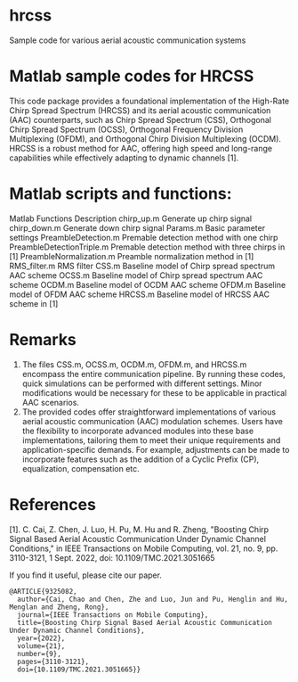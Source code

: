 # hrcss
Sample code for various aerial acoustic communication systems


# Matlab sample codes for HRCSS
This code package provides a foundational implementation of the High-Rate Chirp Spread Spectrum (HRCSS) and its aerial acoustic communication (AAC) counterparts, such as Chirp Spread  Spectrum (CSS), Orthogonal Chirp Spread Spectrum (OCSS), Orthogonal Frequency Division 
Multiplexing (OFDM), and Orthogonal Chirp Division Multiplexing (OCDM). HRCSS is a robust method for AAC, offering high speed and long-range capabilities while effectively adapting to dynamic channels [1].



# Matlab scripts and functions:
Matlab Functions Description
chirp_up.m Generate up chirp signal
chirp_down.m Generate down chirp signal
Params.m Basic parameter settings
PreambleDetection.m Premable detection method with one chirp
PreambleDetectionTriple.m Premable detection method with three chirps in [1]
PreambleNormalization.m Preamble normalization method in [1]
RMS_filter.m RMS filter
CSS.m Baseline model of Chirp spread spectrum AAC scheme
OCSS.m Baseline model of Chirp spread spectrum AAC scheme
OCDM.m Baseline model of OCDM AAC scheme
OFDM.m Baseline model of OFDM AAC scheme
HRCSS.m Baseline model of HRCSS AAC scheme in [1]

# Remarks
1. The files CSS.m, OCSS.m, OCDM.m, OFDM.m, and HRCSS.m encompass the entire communication pipeline. By running these codes, quick simulations can be performed with different settings. Minor modifications would be necessary for these to be applicable in practical AAC
scenarios.
2. The provided codes offer straightforward implementations of various aerial acoustic communication (AAC) modulation schemes. Users have the flexibility to incorporate advanced modules into these base implementations, tailoring them to meet their unique requirements and 
application-specific demands. For example, adjustments can be made to incorporate features such as the addition of a Cyclic Prefix (CP), equalization, compensation etc.

# References
[1]. C. Cai, Z. Chen, J. Luo, H. Pu, M. Hu and R. Zheng, "Boosting Chirp Signal Based Aerial Acoustic Communication Under Dynamic Channel Conditions," in IEEE Transactions on Mobile Computing, vol. 21, no. 9, pp. 3110-3121, 1 Sept. 2022, doi: 10.1109/TMC.2021.3051665

If you find it useful, please cite our paper.
```
@ARTICLE{9325082,
  author={Cai, Chao and Chen, Zhe and Luo, Jun and Pu, Henglin and Hu, Menglan and Zheng, Rong},
  journal={IEEE Transactions on Mobile Computing}, 
  title={Boosting Chirp Signal Based Aerial Acoustic Communication Under Dynamic Channel Conditions}, 
  year={2022},
  volume={21},
  number={9},
  pages={3110-3121},
  doi={10.1109/TMC.2021.3051665}}

```
